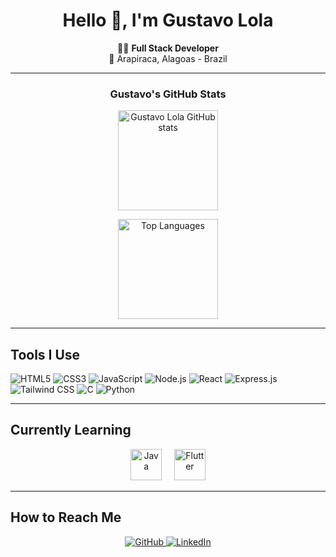 <h1 align="center">Hello 👋, I'm Gustavo Lola</h1>

<p align="center">
  👨‍💻 <strong> Full Stack Developer </strong><br/>
  📍 Arapiraca, Alagoas - Brazil
</p>

---

<div align="center">

  <h3> Gustavo's GitHub Stats</h3>

  <img 
    src="https://github-readme-stats.vercel.app/api?username=gustavo-lola&show_icons=true&bg_color=0d1117&title_color=ffffff&text_color=c9d1d9&icon_color=ff8c00&border_color=2a2a2a" 
    alt="Gustavo Lola GitHub stats" 
    height="160"
  />
  
  <img 
    src="https://github-readme-stats.vercel.app/api/top-langs/?username=gustavo-lola&layout=compact&langs_count=8&bg_color=0d1117&title_color=ffffff&text_color=c9d1d9&icon_color=ff8c00&border_color=2a2a2a" 
    alt="Top Languages" 
    height="160"
  />

</div>

---

## Tools I Use

<div align="start">
  
  <img src="https://img.shields.io/badge/HTML5-E34F26?style=for-the-badge&logo=html5&logoColor=white" alt="HTML5"/>
  <img src="https://img.shields.io/badge/CSS3-1572B6?style=for-the-badge&logo=css3&logoColor=white" alt="CSS3"/>
  <img src="https://img.shields.io/badge/JavaScript-F7DF1E?style=for-the-badge&logo=javascript&logoColor=black" alt="JavaScript"/>
  <img src="https://img.shields.io/badge/Node.js-339933?style=for-the-badge&logo=node.js&logoColor=white" alt="Node.js"/>
  <img src="https://img.shields.io/badge/React-20232A?style=for-the-badge&logo=react&logoColor=61DAFB" alt="React"/>
  <img src="https://img.shields.io/badge/Express.js-000000?style=for-the-badge&logo=express&logoColor=white" alt="Express.js"/>
  <img src="https://img.shields.io/badge/Tailwind_CSS-38B2AC?style=for-the-badge&logo=tailwind-css&logoColor=white" alt="Tailwind CSS"/>
  <img src="https://img.shields.io/badge/C-00599C?style=for-the-badge&logo=c&logoColor=white" alt="C"/>
  <img src="https://img.shields.io/badge/Python-3776AB?style=for-the-badge&logo=python&logoColor=white" alt="Python"/>

</div>

---

## Currently Learning

<div align="center">
  <img src="https://cdn.jsdelivr.net/gh/devicons/devicon/icons/java/java-original.svg" width="50" title="Java"/>
  &nbsp;&nbsp;&nbsp;
  <img src="https://cdn.jsdelivr.net/gh/devicons/devicon/icons/flutter/flutter-original.svg" width="50" title="Flutter"/>
</div>

---

## How to Reach Me

<div align="center">
  
  <a href="https://github.com/gustavo-lola" target="_blank">
    <img src="https://img.shields.io/badge/GitHub-100000?style=for-the-badge&logo=github&logoColor=white" alt="GitHub"/>
  </a>
  
  <a href="https://www.linkedin.com/in/gustavo-lola/" target="_blank">
    <img src="https://img.shields.io/badge/LinkedIn-0A66C2?style=for-the-badge&logo=linkedin&logoColor=white" alt="LinkedIn"/>
  </a>
  
</div>
